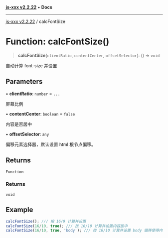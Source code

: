 [**js-xxx v2.2.22**](../README.md) • **Docs**

***

[js-xxx v2.2.22](../README.md) / calcFontSize

# Function: calcFontSize()

> **calcFontSize**(`clientRatio`, `contentCenter`, `offsetSelector`): () => `void`

自动计算 font-size 并设置

## Parameters

• **clientRatio**: `number` = `...`

屏幕比例

• **contentCenter**: `boolean` = `false`

内容是否居中

• **offsetSelector**: `any`

偏移元素选择器，默认设置 html 根节点偏移。

## Returns

`Function`

### Returns

`void`

## Example

```ts
calcFontSize(); /// 按 16/9 计算并设置
calcFontSize(16/10, true); /// 按 16/10 计算并设置内容居中
calcFontSize(16/10, true, 'body'); /// 按 16/10 计算并设置 body 偏移使得内容居中
```
